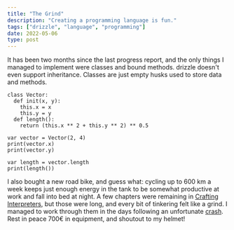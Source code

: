 ```yaml
---
title: "The Grind"
description: "Creating a programming language is fun."
tags: ["drizzle", "language", "programming"]
date: 2022-05-06
type: post
---
```

It has been two months since the last progress report, and the only things I managed to implement were classes and bound methods. drizzle doesn't even support inheritance. Classes are just empty husks used to store data and methods.

```drizzle
class Vector:
  def init(x, y):
    this.x = x
    this.y = y
  def length():
    return (this.x ** 2 + this.y ** 2) ** 0.5

var vector = Vector(2, 4)
print(vector.x)
print(vector.y)

var length = vector.length
print(length())
```

I also bought a new road bike, and guess what: cycling up to 600 km a week keeps just enough energy in the tank to be somewhat productive at work and fall into bed at night. A few chapters were remaining in [Crafting Interpreters](http://www.craftinginterpreters.com/), but those were long, and every bit of tinkering felt like a grind. I managed to work through them in the days following an unfortunate [crash](https://www.strava.com/activities/7065053419). Rest in peace 700€ in equipment, and shoutout to my helmet!

